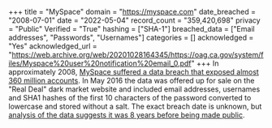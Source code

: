 +++
title = "MySpace"
domain = "https://myspace.com"
date_breached = "2008-07-01"
date = "2022-05-04"
record_count = "359,420,698"
privacy = "Public"
Verified = "True"
hashing = ["SHA-1"]
breached_data = ["Email addresses", "Passwords", "Usernames"]
categories = []
acknowledged = "Yes"
acknowledged_url = "https://web.archive.org/web/20201028164345/https://oag.ca.gov/system/files/Myspace%20user%20notification%20email_0.pdf"
+++
In approximately 2008, <a href="http://motherboard.vice.com/read/427-million-myspace-passwords-emails-data-breach" target="_blank" rel="noopener">MySpace suffered a data breach that exposed almost 360 million accounts</a>. In May 2016 the data was offered up for sale on the &quot;Real Deal&quot; dark market website and included email addresses, usernames and SHA1 hashes of the first 10 characters of the password converted to lowercase and stored without a salt. The exact breach date is unknown, but <a href="https://www.troyhunt.com/dating-the-ginormous-myspace-breach" target="_blank" rel="noopener">analysis of the data suggests it was 8 years before being made public</a>.
